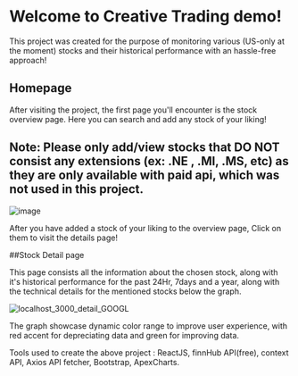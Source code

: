 # Welcome to Creative Trading demo! 

This project was created for the purpose of monitoring various (US-only at the moment) stocks and their historical performance with an hassle-free approach!

## Homepage

After visiting the project, the first page you'll encounter is the stock overview page. Here you can search and add any stock of your liking! 
## Note: Please only add/view stocks that DO NOT consist any extensions (ex: .NE , .MI, .MS, etc) as they are only available with paid api, which was not used in this project.

![image](https://user-images.githubusercontent.com/113118218/197834729-abe96b8f-6c00-4eae-b782-f5755339bbc1.png)

After you have added a stock of your liking to the overview page, Click on them to visit the details page!

##Stock Detail page

This page consists all the information about the chosen stock, along with it's historical performance for the past 24Hr, 7days and a year, along with the technical details for the mentioned stocks below the graph.

![localhost_3000_detail_GOOGL](https://user-images.githubusercontent.com/113118218/197835453-3c286a2b-e1e5-4d0a-95e1-edf1f5de1a8f.png)

The graph showcase dynamic color range to improve user experience, with red accent for depreciating data and green for improving data.

Tools used to create the above project :
ReactJS, finnHub API(free), context API, Axios API fetcher, Bootstrap, ApexCharts. 
